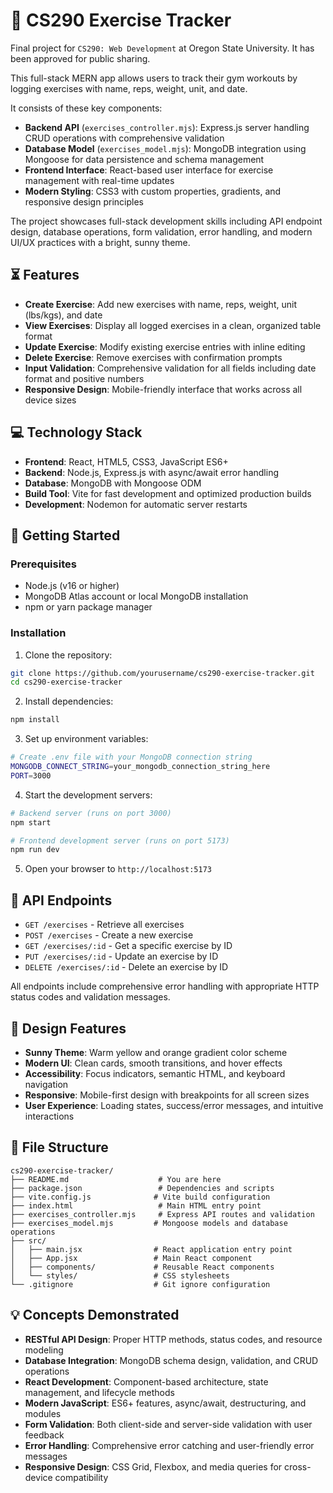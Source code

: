 # :muscle: CS290 Exercise Tracker

Final project for `CS290: Web Development` at Oregon State University. It has been approved for public sharing.

This full-stack MERN app allows users to track their gym workouts by logging exercises with name, reps, weight, unit, and date.

It consists of these key components:

- **Backend API** (`exercises_controller.mjs`): Express.js server handling CRUD operations with comprehensive validation
- **Database Model** (`exercises_model.mjs`): MongoDB integration using Mongoose for data persistence and schema management
- **Frontend Interface**: React-based user interface for exercise management with real-time updates
- **Modern Styling**: CSS3 with custom properties, gradients, and responsive design principles

The project showcases full-stack development skills including API endpoint design, database operations, form validation, error handling, and modern UI/UX practices with a bright, sunny theme.

## :hourglass_flowing_sand: Features

- **Create Exercise**: Add new exercises with name, reps, weight, unit (lbs/kgs), and date
- **View Exercises**: Display all logged exercises in a clean, organized table format  
- **Update Exercise**: Modify existing exercise entries with inline editing
- **Delete Exercise**: Remove exercises with confirmation prompts
- **Input Validation**: Comprehensive validation for all fields including date format and positive numbers
- **Responsive Design**: Mobile-friendly interface that works across all device sizes

## :computer: Technology Stack

- **Frontend**: React, HTML5, CSS3, JavaScript ES6+
- **Backend**: Node.js, Express.js with async/await error handling
- **Database**: MongoDB with Mongoose ODM
- **Build Tool**: Vite for fast development and optimized production builds
- **Development**: Nodemon for automatic server restarts

## :rocket: Getting Started

### Prerequisites
- Node.js (v16 or higher)
- MongoDB Atlas account or local MongoDB installation
- npm or yarn package manager

### Installation

1. Clone the repository:
```bash
git clone https://github.com/yourusername/cs290-exercise-tracker.git
cd cs290-exercise-tracker
```

2. Install dependencies:
```bash
npm install
```

3. Set up environment variables:
```bash
# Create .env file with your MongoDB connection string
MONGODB_CONNECT_STRING=your_mongodb_connection_string_here
PORT=3000
```

4. Start the development servers:
```bash
# Backend server (runs on port 3000)
npm start

# Frontend development server (runs on port 5173)
npm run dev
```

5. Open your browser to `http://localhost:5173`

## :wrench: API Endpoints

- `GET /exercises` - Retrieve all exercises
- `POST /exercises` - Create a new exercise
- `GET /exercises/:id` - Get a specific exercise by ID
- `PUT /exercises/:id` - Update an exercise by ID
- `DELETE /exercises/:id` - Delete an exercise by ID

All endpoints include comprehensive error handling with appropriate HTTP status codes and validation messages.

## :art: Design Features

- **Sunny Theme**: Warm yellow and orange gradient color scheme
- **Modern UI**: Clean cards, smooth transitions, and hover effects
- **Accessibility**: Focus indicators, semantic HTML, and keyboard navigation
- **Responsive**: Mobile-first design with breakpoints for all screen sizes
- **User Experience**: Loading states, success/error messages, and intuitive interactions

## :open_file_folder: File Structure
```
cs290-exercise-tracker/
├── README.md                    # You are here
├── package.json                 # Dependencies and scripts
├── vite.config.js              # Vite build configuration
├── index.html                   # Main HTML entry point
├── exercises_controller.mjs     # Express API routes and validation
├── exercises_model.mjs         # Mongoose models and database operations
├── src/
│   ├── main.jsx                # React application entry point
│   ├── App.jsx                 # Main React component
│   ├── components/             # Reusable React components
│   └── styles/                 # CSS stylesheets
└── .gitignore                  # Git ignore configuration
```

## :bulb: Concepts Demonstrated

- **RESTful API Design**: Proper HTTP methods, status codes, and resource modeling
- **Database Integration**: MongoDB schema design, validation, and CRUD operations
- **React Development**: Component-based architecture, state management, and lifecycle methods
- **Modern JavaScript**: ES6+ features, async/await, destructuring, and modules
- **Form Validation**: Both client-side and server-side validation with user feedback
- **Error Handling**: Comprehensive error catching and user-friendly error messages
- **Responsive Design**: CSS Grid, Flexbox, and media queries for cross-device compatibility
